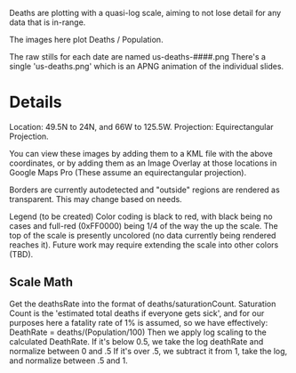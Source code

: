 Deaths are plotting with a quasi-log scale, aiming to not lose detail for any data that is in-range.

The images here plot Deaths / Population.

The raw stills for each date are named us-deaths-####.png
There's a single 'us-deaths.png' which is an APNG animation of the individual slides.


# Details

 Location: 49.5N to 24N, and 66W to 125.5W.
 Projection: Equirectangular Projection.
 
You can view these images by adding them to a KML file with the above coordinates, or by adding them
as an Image Overlay at those locations in Google Maps Pro (These assume an equirectangular projection).

Borders are currently autodetected and "outside" regions are rendered as transparent.  This may change based on needs.

Legend (to be created)
Color coding is black to red, with black being no cases and full-red (0xFF0000) being 1/4 of the way the up the scale.  The top of the scale is presently uncolored (no data currently being rendered reaches it). Future work may require extending the scale
into other colors (TBD).

## Scale Math
Get the deathsRate into the format of deaths/saturationCount.
Saturation Count is the 'estimated total deaths if everyone gets sick', and for
our purposes here a fatality rate of 1% is assumed, so we have effectively:
 DeathRate = deaths/(Population/100)
Then we apply log scaling to the calculated DeathRate.  If it's below 0.5, we take the log deathRate and normalize between 0 and .5
If it's over .5, we subtract it from 1, take the log, and normalize between .5 and 1.



